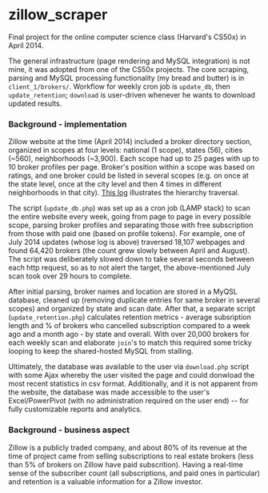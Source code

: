 zillow_scraper
==============
Final project for the online computer science class (Harvard's CS50x) in April 2014.

The general infrastructure (page rendering and MySQL integration) is not mine, it was adopted from one of the CS50x projects. The core scraping, parsing and MySQL processing functionality (my bread and butter) is in `client_1/brokers/`. Workflow for weekly cron job is `update_db`, then `update_retention`; `download` is user-driven whenever he wants to download updated results. 


### Background - implementation

Zillow website at the time (April 2014) included a broker directory section, organized in scopes at four levels: national (1 scope), states (56), cities (~560), neighborhoods (~3,900). Each scope had up to 25 pages with up to 10 broker profiles per page. Broker's position within a scope was based on ratings, and one broker could be listed in several scopes (e.g. on once at the state level, once at the city level and then 4 times in different neighborhoods in that city). <a href="https://gist.github.com/Tim-K-DFW/5f086120a41e90fdb445">This log</a> illustrates the hierarchy traversal.

The script (`update_db.php`) was set up as a cron job (LAMP stack) to scan the entire website every week, going from page to page in every possible scope, parsing broker profiles and separating those with free subscription from those with paid one (based on profile tokens). For example, one of July 2014 updates (whose log is above) traversed 18,107 webpages and found 64,420 brokers (the count grew slowly between April and August). The script was deliberately slowed down to take several seconds between each http request, so as to not alert the target, the above-mentioned July scan took over 29 hours to complete.

After initial parsing, broker names and location are stored in a MyQSL database, cleaned up (removing duplicate entries for same broker in several scopes) and organized by state and scan date. After that, a separate script (`update_retention.php`) calculates retention metrics - average subsription length and % of brokers who cancelled subscription compared to a week ago and a month ago - by state and overall.  With over 20,000 brokers for each weekly scan and elaborate `join`'s to match this required some tricky looping to keep the shared-hosted MySQL from stalling.

Ultimately, the database was available to the user via `download.php` script with some Ajax whereby the user visited the page and could donwload the most recent statistics in csv format. Additionally, and it is not apparent from the website, the database was made accessible to the user's Excel/PowerPivot (with no administration required on the user end) -- for fully customizable reports and analytics.


### Background - business aspect

Zillow is a publicly traded company, and about 80% of its revenue at the time of project came from selling subscriptions to real estate brokers (less than 5% of brokers on Zillow have paid subscrition). Having a real-time sense of the subscriber count (all subscriptions, and paid ones in particular) and retention is a valuable information for a Zillow investor.
